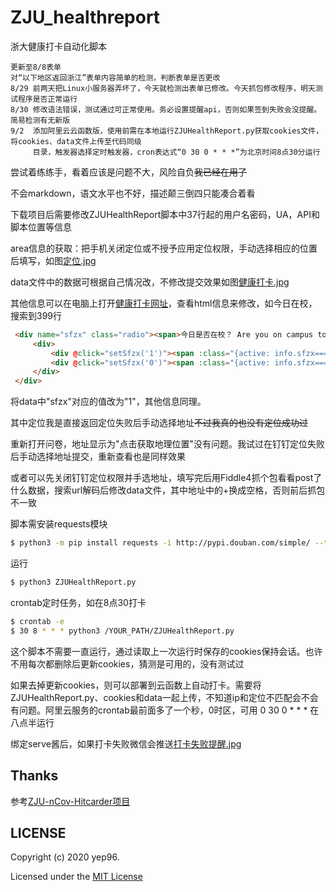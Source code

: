 # ZJU_healthreport
浙大健康打卡自动化脚本

```
更新至8/8表单
对“以下地区返回浙江”表单内容简单的检测，判断表单是否更改
8/29 前两天把Linux小服务器弄坏了，今天就检测出表单已修改。今天抓包修改程序，明天测试程序是否正常运行
8/30 修改语法错误，测试通过可正常使用。务必设置提醒api，否则如果签到失败会没提醒。简易检测有无新版
9/2  添加阿里云云函数版，使用前需在本地运行ZJUHealthReport.py获取cookies文件，将cookies、data文件上传至代码同级
     目录，触发器选择定时触发器，cron表达式“0 30 0 * * *”为北京时间8点30分运行
```

尝试着练练手，看着应该是问题不大，风险自负<del>我已经在用了</del>

不会markdown，语文水平也不好，描述颠三倒四只能凑合着看

下载项目后需要修改ZJUHealthReport脚本中37行起的用户名密码，UA，API和脚本位置等信息

area信息的获取：把手机关闭定位或不授予应用定位权限，手动选择相应的位置后填写，如图<a href="https://github.com/yep96/ZJU_healthreport/raw/master/定位.jpg">定位.jpg</a>

data文件中的数据可根据自己情况改，不修改提交效果如图<a href="https://github.com/yep96/ZJU_healthreport/raw/master/健康打卡.jpg">健康打卡.jpg</a>

其他信息可以在电脑上打开<a href="https://healthreport.zju.edu.cn/ncov/wap/default/index">健康打卡网址</a>，查看html信息来修改，如今日在校，搜索到399行
   ```html
    <div name="sfzx" class="radio"><span>今日是否在校？ Are you on campus today?<i class="icon iconfont icon-shuoming"></i><em></em></span>
        <div>
            <div @click="setSfzx('1')"><span :class="{active: info.sfzx==='1'}"><i></i></span> <span>是 Yes</span></div>
            <div @click="setSfzx('0')"><span :class="{active: info.sfzx==='0'}"><i></i></span> <span>否 No</span></div>
        </div>
    </div>

   ```
将data中"sfzx"对应的值改为"1"，其他信息同理。

其中定位我是直接返回定位失败后手动选择地址<del>不过我真的也没有定位成功过</del>

重新打开问卷，地址显示为"点击获取地理位置"没有问题。我试过在钉钉定位失败后手动选择地址提交，重新查看也是同样效果

或者可以先关闭钉钉定位权限并手选地址，填写完后用Fiddle4抓个包看看post了什么数据，搜索url解码后修改data文件，其中地址中的+换成空格，否则前后抓包不一致

脚本需安装requests模块
   ```bash
   $ python3 -m pip install requests -i http://pypi.douban.com/simple/ --trusted-host pypi.douban.com
   ```

运行
   ```bash
   $ python3 ZJUHealthReport.py
   ```

crontab定时任务，如在8点30打卡
   ```bash
   $ crontab -e
   $ 30 8 * * * python3 /YOUR_PATH/ZJUHealthReport.py
   ```

这个脚本不需要一直运行，通过读取上一次运行时保存的cookies保持会话。也许不用每次都删除后更新cookies，猜测是可用的，没有测试过

如果去掉更新cookies，则可以部署到云函数上自动打卡。需要将ZJUHealthReport.py、cookies和data一起上传，不知道ip和定位不匹配会不会有问题。阿里云服务的crontab最前面多了一个秒，0时区，可用 0 30 0 * * * 在八点半运行

绑定serve酱后，如果打卡失败微信会推送<a href="https://github.com/yep96/ZJU_healthreport/raw/master/打卡失败提醒.jpg">打卡失败提醒.jpg</a>

## Thanks
参考<a href="https://github.com/Tishacy/ZJU-nCov-Hitcarder">ZJU-nCov-Hitcarder项目</a>

## LICENSE

Copyright (c) 2020 yep96.

Licensed under the [MIT License](https://github.com/yep96/ZJU_healthreport/blob/master/LICENSE)


